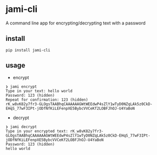 # jami-cli
A command line app for encrypting/decrypting text with a password

## install
`pip install jami-cli`


## usage

- encrypt
```
❯ jami encrypt
Type in your text: hello world
Password: 123 (hidden)
Repeat for confirmation: 123 (hidden)
rK_w8vK82y7fr3-GLOgsTAABhqCAAAAAAGWtWEEdwP4sZlY1wTyD0NZqLAk5z0CkD-EHqS_77wF3IPt-jODfNfKiLEFenpXE5BybcVVCeKf2LOBFJhOJ-U4YaBoN
```

- decrypt
```
❯ jami decrypt
Type in your encrypted text: rK_w8vK82y7fr3-GLOgsTAABhqCAAAAAAGWtWEEdwP4sZlY1wTyD0NZqLAk5z0CkD-EHqS_77wF3IPt-jODfNfKiLEFenpXE5BybcVVCeKf2LOBFJhOJ-U4YaBoN
Password: 123 (hidden)
hello world
